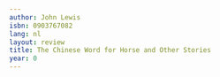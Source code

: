 ```yaml
---
author: John Lewis
isbn: 0903767082
lang: nl
layout: review
title: The Chinese Word for Horse and Other Stories
year: 0
---
```

